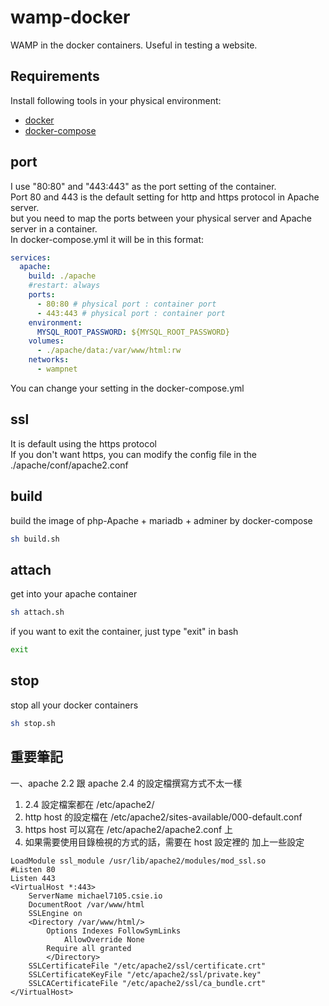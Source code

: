 # wamp-docker
WAMP in the docker containers. Useful in testing a website.
 
## Requirements
Install following tools in your physical environment:  
- [docker](https://docs.docker.com/get-docker/)
- [docker-compose](https://docs.docker.com/compose/install/)

## port

I use "80:80" and "443:443" as the port setting of the container.  
Port 80 and 443 is the default setting for http and https protocol in Apache server.  
but you need to map the ports between your physical server and Apache server in a container.  
In docker-compose.yml it will be in this format:  
```yaml
services:
  apache:
    build: ./apache
    #restart: always
    ports:
      - 80:80 # physical port : container port
      - 443:443 # physical port : container port
    environment:
      MYSQL_ROOT_PASSWORD: ${MYSQL_ROOT_PASSWORD}
    volumes:
      - ./apache/data:/var/www/html:rw
    networks:
      - wampnet
```
  
You can change your setting in the docker-compose.yml

## ssl
It is default using the https protocol  
If you don't want https, you can modify the config file in the ./apache/conf/apache2.conf  

## build

build the image of php-Apache + mariadb + adminer by docker-compose

```bash
sh build.sh
```

## attach

get into your apache container

```bash
sh attach.sh
```

if you want to exit the container, just type "exit" in bash

```bash
exit
```

## stop

stop all your docker containers  

```bash
sh stop.sh
```


## 重要筆記  
一、apache 2.2 跟 apache 2.4 的設定檔撰寫方式不太一樣  
1. 2.4 設定檔案都在 /etc/apache2/  
2. http host 的設定檔在 /etc/apache2/sites-available/000-default.conf  
3. https host 可以寫在 /etc/apache2/apache2.conf 上  
4. 如果需要使用目錄檢視的方式的話，需要在 host 設定裡的 <directory> 加上一些設定  
```
LoadModule ssl_module /usr/lib/apache2/modules/mod_ssl.so
#Listen 80
Listen 443
<VirtualHost *:443>
	ServerName michael7105.csie.io
	DocumentRoot /var/www/html
	SSLEngine on
	<Directory /var/www/html/>
		Options Indexes FollowSymLinks
        	AllowOverride None
		Require all granted
    	</Directory>
	SSLCertificateFile "/etc/apache2/ssl/certificate.crt"
	SSLCertificateKeyFile "/etc/apache2/ssl/private.key"
	SSLCACertificateFile "/etc/apache2/ssl/ca_bundle.crt"
</VirtualHost>
```
